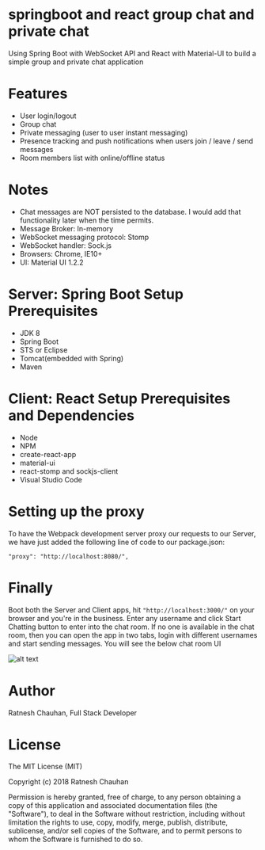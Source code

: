 # springboot and react group chat and private chat
 Using Spring Boot with WebSocket API  and React with Material-UI to build a simple group and private chat application
 
Features
===============
* User login/logout
* Group chat  
* Private messaging (user to user instant messaging)
* Presence tracking and push notifications when users join / leave / send messages
* Room members list with online/offline status

Notes
==========
* Chat messages are NOT persisted to the database. I would add that functionality later when the time permits.
* Message Broker: In-memory 
* WebSocket messaging protocol: Stomp
* WebSocket handler: Sock.js 
* Browsers: Chrome, IE10+
* UI: Material UI 1.2.2

Server: Spring Boot Setup Prerequisites 
======================
 * JDK 8
 * Spring Boot
 * STS or Eclipse  
 * Tomcat(embedded with Spring) 
 * Maven

Client: React Setup Prerequisites and Dependencies
==========================
* Node
* NPM
* create-react-app
* material-ui
* react-stomp and sockjs-client
* Visual Studio Code

Setting up the proxy
=========================

To have the Webpack development server proxy our requests to our Server, we have just added the following line of code to our package.json:

<code>"proxy": "http://localhost:8080/", </code>

Finally
=============
Boot both the Server and Client apps, hit <code>"http://localhost:3000/"</code> on your browser and you're in the business. Enter any username and click Start Chatting button to enter into the chat room. If no one is available in the chat room, then you can open the app in two tabs, login with different usernames and start sending messages. You will see the below chat room UI

![alt text](https://github.com/RatneshChauhan/springboot-react-chatroom/blob/master/Client/chat-box.png "Chat Room")

Author
=============
Ratnesh Chauhan, Full Stack Developer

License
==============
The MIT License (MIT)

Copyright (c) 2018 Ratnesh Chauhan

Permission is hereby granted, free of charge, to any person obtaining a copy of this application and associated documentation files (the "Software"), to deal in the Software without restriction, including without limitation the rights to use, copy, modify, merge, publish, distribute, sublicense, and/or sell copies of the Software, and to permit persons to whom the Software is furnished to do so.


